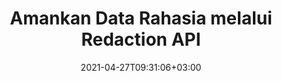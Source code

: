 ---
############################# Static ############################
layout: "product"
date: 2021-04-27T09:31:06+03:00
draft: false

product: "Redaction"
product_tag: "redaction"
platform: ".NET"
platform_tag: "net"

############################# Head ############################
head_title: "C# .NET Redaksi API | Sembunyikan Teks Pribadi dari Gambar PDF Word Excel"
head_description: "API redaksi dokumen untuk .NET. Redaksi, sembunyikan, atau hapus konten sensitif dari PDF, Microsoft Word, Excel, presentasi, & gambar raster."

############################# Header ############################
title: "Amankan Data Rahasia melalui Redaction API"
description: "Redaksi, sembunyikan, atau hapus konten & metadata sensitif dari dokumen, lembar kerja, presentasi, PDF, dan file gambar raster menggunakan .NET API."
button:
    enable: true

############################# SubMenu ############################
submenu:
    enable: true
    
    left:
        img_alt: "GroupDocs.Redaction for .NET"
        image: "https://www.groupdocs.cloud/templates/groupdocs/images/product-logos/groupdocs-redaction-net.png"
        product: "GroupDocs.Redaction"
        platform: ".NET"

    middle:
        button:
            # button loop
            - link: "#overview"
              text: "Ringkasan"

            # button loop
            - link: "#features"
              text: "Fitur"

            # button loop
            - link: "#support"
              text: "Mendukung"

            # button loop
            - link: "https://products.groupdocs.app/redaction"
              text: "Demo Langsung"

            # button loop
            - link: "https://purchase.groupdocs.com/pricing/redaction/net"
              text: "Harga"

    right:
        link_download: "https://downloads.groupdocs.com/redaction"
        link_learn: "https://docs.groupdocs.com/redaction/net/"
        link_buy: "https://purchase.groupdocs.com"

############################# Overview ############################
overview:
    enable: true
    content: |
      GroupDocs.Redaction untuk .NET adalah pustaka API yang membantu Anda menghapus data sensitif dan rahasia dari berbagai format file, seperti Microsoft Word, Excel, PowerPoint, dan PDF. Antarmuka format-independen tunggal Redaction API kami mendukung redaksi dari berbagai jenis, misalnya, redaksi teks, redaksi metadata, redaksi anotasi, dan redaksi dokumen tabular. GroupDocs.Redaction untuk .NET API juga memungkinkan Anda untuk menyunting file yang dilindungi kata sandi. Anda diizinkan untuk menyimpan dokumen dalam format aslinya serta membuat dokumen PDF yang disanitasi dengan gambar raster dari halaman asli.
    tabs:
      enable: true
      
      ## TAB ONE ##
      tab_one:
        description: |
          Berikut ini adalah ikhtisar GroupDocs.Redaction untuk .NET:
      
        right:
          enable: true
          icon: "fab fa-html5"
          title: "Ringkasan"
          content: |
            * Redaksi Teks
            * Redaksi Metadata
            * Redaksi Anotasi
            * Redact Tabular Document
            * Redact File yang Dilindungi
            * Kustomisasi
      
      ## TAB TWO ##
      tab_two:
        description: |
          GroupDocs.Redaction untuk .NET mendukung [format file dokumen](https://docs.groupdocs.com/redaction/net/supported-document-formats/ berikut):

        right:
          enable: true
          table:
            # table loop
            - title: "Redact Teks, Metadata & Komentar"
              content: |
                * **Word**: DOC, DOCX, DOT, ODT, DOTX, DOCM, DOTM, RTF
                * **Excel**: XLS, XLSX, XLT, XLTX, XLSM, XLTM, CSV
                * **PowerPoint**: PPT, PPTX, PPS, PPSX, POTX, PPTM, PPSM, POTM
                * **Tata Letak Tetap**: PDF
                * **Gambar Raster**: JPG, BMP, PNG, GIF, TIFF

      ## TAB THREE ##
      tab_three:
        description: |
          GroupDocs.Redaction untuk .NET mendukung Sistem Operasi, Kerangka Kerja & Manajer Paket berikut:
        
        left:
          enable: true
          table:
            # table loop
            - icon: "fab fa-windows"
              title: "Sistem operasi"
              content: |
                * Windows Desktop
                * Windows Server
                * Windows Azure
                * Linux

            # table loop
            - icon: "fas fa-code"
              title: "Kerangka yang Didukung"
              content: |
                * .NET Framework 2.0 atau lebih tinggi
                * .NET Standard 2.0
                * .NET Core 2.0

        right:
          enable: true
          table:
            # table loop
            - icon: "fas fa-box"
              title: "Manajer Paket"
              content: |
                * NuGet

            # table loop
            - icon: "fas fa-tools"
              title: "Lingkungan Pengembangan"
              content: |
                * Microsoft Visual Studio
                * Xamarin.Android
                * Xamarin.IOS
                * Xamarin.Mac
                * MonoDevelop

############################# Features ############################
features:
    enable: true
    title: "GroupDocs.Redaction untuk Fitur .NET"

    feature:
      # feature loop
      - icon: "fas fa-copy"
        content: "Lakukan pencarian peka huruf besar/kecil untuk redaksi frasa yang tepat"

      # feature loop
      - icon: "fas fa-eye"
        content: "Gunakan kotak warna untuk menyembunyikan teks yang diedit alih-alih penggantian string"

      # feature loop
      - icon: "fas fa-bolt"
        content: "Cari & edit teks apa pun menggunakan pencarian ekspresi reguler"
      
      # feature loop
      - icon: "fas fa-file-powerpoint"
        content: "Filter semua atau kombinasi apa pun dari informasi metadata rahasia dokumen"

      # feature loop
      - icon: "fas fa-code"
        content: "Hapus informasi metadata lengkap dari dokumen tertentu dengan cepat"

      # feature loop
      - icon: "fas fa-cloud"
        content: "Tetapkan cakupan redaksi ke lembar kerja dan/atau kolom tertentu di Excel"

      # feature loop
      - icon: "fas fa-remove-format"
        content: "Hapus semua atau komentar tertentu dan anotasi lain dari dokumen"

      # feature loop
      - icon: "fas fa-comment-slash"
        content: "Cari & hapus data sensitif dari teks anotasi"

      # feature loop
      - icon: "fas fa-location-arrow"
        content: "Kemampuan untuk bekerja dengan format & redaksi Anda sendiri"

      # feature loop
      - icon: "fas fa-border-all"
        content: "Dukungan untuk format gambar raster dan redaksi wilayah gambar"

      # feature loop
      - icon: "fas fa-wrench"
        content: "Tentukan satu set aturan redaksi (kebijakan) dalam file XML"

      # feature loop
      - icon: "fas fa-columns"
        content: "Tentukan Rentang Halaman dan Tingkat Kepatuhan PDF saat Konversi ke PDF"

      # feature loop
      - icon: "fas fa-file-word"
        content: "Edit atau Hapus Metadata EXIF dari File Gambar"

      # feature loop
      - icon: "fas fa-envelope"
        content: "Redact Gambar Tersemat di dalam Dokumen PDF, Word & Presentasi"

      # feature loop
      - icon: "fas fa-print"
        content: "Simpan Kebijakan Redaksi sebagai File XML"

    more_feature:
      # more_feature_loop
      - title: "Redaksi Data Rahasia Anda dengan Kemudahan & Kontrol"
        content: |
          GroupDocs.Redaction untuk .NET API memberi Anda kendali penuh atas bagaimana Anda ingin menyembunyikan atau menghapus informasi rahasia penting Anda dari dokumen yang didukung. Untuk menggunakan Redaction API kami cukup sederhana dan mudah.  

          Dalam contoh berikut, kami memuat dokumen yang didukung, menyunting teks apa pun, mencocokkan "2 digit, spasi atau tidak sama sekali, 2 digit, spasi lagi, dan 6 digit" (seperti 12 34 567890) dengan kotak warna biru menggunakan C#. Setelah selesai, ia menyimpan dokumen dalam format aslinya dengan mengganti namanya dengan akhiran tambahan "_Redacted":

          ```cs
          // Buat instance kelas Redactor
          using (Redactor redactor = new Redactor("sample.docx"))
          {
            // Terapkan redaksi
            redactor.Apply(new RegexRedaction("\\d{2}\\s*\\d{2}[^\\d]*\\d{6}", new ReplacementOptions(System.Drawing.Color.Blue)));
            redactor.Save();
          }
          ```

############################# Support ############################
support:
    enable: true

############################# Solutions ############################
solutions:
    enable: true
    title: "GroupDocs.Redaction menawarkan API tampilan dokumen untuk lingkungan pengembangan populer lainnya"

    solution:
        # solution loop
        - img_alt: "GroupDocs.Redaction for Java"
          image: "/border/groupdocs-redaction-java.svg"
          product: "GroupDocs.Redaction"
          platform: "Java"
          link: "/redaction/java/"

        # solution loop
        - img_alt: "GroupDocs.Redaction for Python via .NET"
          image: "/border/groupdocs-redaction-python-net.svg"
          product: "GroupDocs.Redaction"
          platform: "Python via .NET"
          link: "/redaction/python-net/"

############################# Back to top ###############################
back_to_top:
  enable: true
---